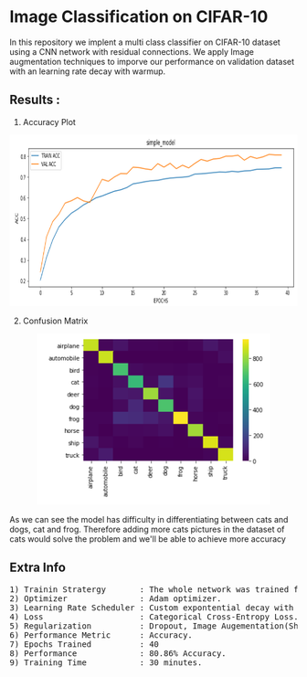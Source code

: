 # Image Classification on CIFAR-10

In this repository we implent a multi class classifier on CIFAR-10 dataset using a CNN network with residual connections. We apply Image augmentation techniques to imporve our performance on validation dataset with an learning rate decay with warmup.

## Results :
1) Accuracy Plot 
  <img src="https://github.com/ShivamRajSharma/TensorFlow/blob/master/Image%20Classification/Output/acc_plot.png" height="300" />

2) Confusion Matrix 
<p align="center">
  <img src="https://github.com/ShivamRajSharma/TensorFlow/blob/master/Image%20Classification/Output/confusion_matrix.png" height="300" />
</p>

As we can see the model has difficulty in differentiating between cats and dogs, cat and frog. Therefore adding more cats pictures in the  dataset of cats would solve the problem and we'll be able to achieve more accuracy


## Extra Info
<pre>
1) Trainin Stratergy       : The whole network was trained from scratch.
2) Optimizer               : Adam optimizer.
3) Learning Rate Scheduler : Custom expontential decay with warmup.
4) Loss                    : Categorical Cross-Entropy Loss.
5) Regularization          : Dropout, Image Augementation(ShiftScaleRotate, Flip, Transpose, Rotate, RandomBrightness) .
6) Performance Metric      : Accuracy.
7) Epochs Trained          : 40
8) Performance             : 80.86% Accuracy.
9) Training Time           : 30 minutes.
</pre>
